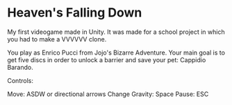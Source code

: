 # Heaven's Falling Down

My first videogame made in Unity. It was made for a school project in which you had to make a VVVVVV clone.

You play as Enrico Pucci from Jojo's Bizarre Adventure. Your main goal is to get five discs in order to unlock a barrier and save your pet: Cappidio Barando.

Controls: 

Move: ASDW or directional arrows
Change Gravity: Space
Pause: ESC
